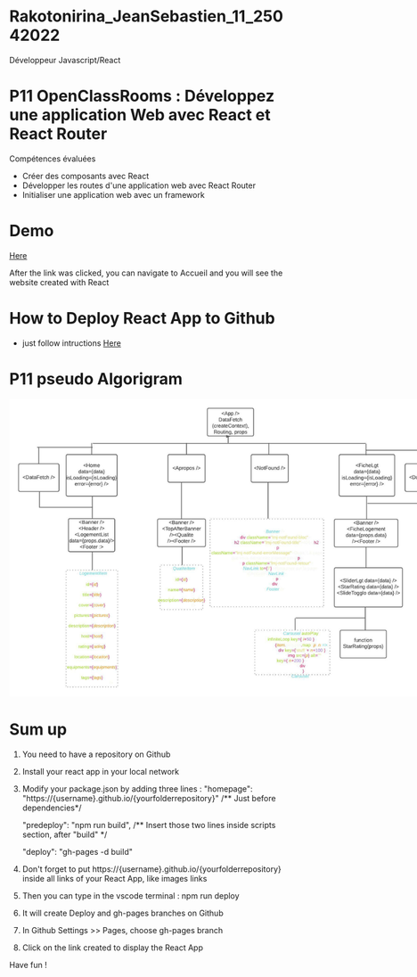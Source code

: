 # Rakotonirina_JeanSebastien_11_25042022
Développeur Javascript/React 

# P11 OpenClassRooms : Développez une application Web avec React et React Router
Compétences évaluées
- Créer des composants avec React
- Développer les routes d'une application web avec React Router
- Initialiser une application web avec un framework
# Demo
[Here](https://p11-kasa-frontend.vercel.app/)

After the link was clicked, you can navigate to Accueil and you will see the website created with React

# How to Deploy React App to Github
- just follow intructions [Here](https://www.c-sharpcorner.com/article/how-to-deploy-react-application-on-github-pages/)

# P11 pseudo Algorigram

<div style="text-align:center; width:800px"><img src="https://github.com/jsr029/Rakotonirina_JeanSebastien_11_25042022/blob/Fetch-one-time-in-app-and-useContext-plus-props/P11BrainConcept.jpeg" alt="P11 pseudo Algorigram" /></div>

# Sum up
1. You need to have a repository on Github
2. Install your react app in your local network
3. Modify your package.json by adding three lines :
   "homepage": "https://{username}.github.io/{yourfolderrepository}" /** Just before dependencies*/
   
   "predeploy": "npm run build", /** Insert those two lines inside scripts section, after "build" */
   
   "deploy": "gh-pages -d build"
   
4. Don't forget to put https://{username}.github.io/{yourfolderrepository} inside all links of your React App, like images links
5. Then you can type in the vscode terminal : npm run deploy
6. It will create Deploy and gh-pages branches on Github
7. In Github Settings >> Pages, choose gh-pages branch
8. Click on the link created to display the React App

Have fun !
